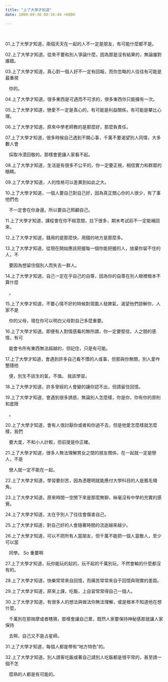 ```yaml
---
title: "上了大學才知道"
date: 2009-09-30 00:34:49 +0800

---
```



&nbsp;



01.上了大學才知道，兩個天天在一起的人不一定是朋友，有可能什麼都不是。



02.上了大學才知道，從來不要和別人爭論什麼，因為那是沒有結果的，無論誰對誰錯。



03.上了大學才知道，真心對一個人好不一定有回報，而你忽略的人往往有可能是最重視



&nbsp;&nbsp; 你的。



04.上了大學才知道，很多東西是可遇而不可求的，很多東西你只能擁有一次。



05.上了大學才知道，戀愛不一定是真心的，有可能是利益關係，有可能是攀比心理。



06.上了大學才知道，原來中學老師教的是那麼好，那麼負責任。



07.上了大學才知道，很多時候自己遇到不開心事，千萬不要渴望別人同情，大多數人會



&nbsp;&nbsp; 採取冷漠回敬的。那樣會更讓人家看不起。



08.上了大學才知道，生活是有很多不公平的，你一定要正視，相信實力和群眾的眼睛。



09.上了大學才知道，人的性格可以差異到如此之大。



10.上了大學才知道，一個人要自己對自己好，因為真正關心你的人很少，有了事他們也



&nbsp;&nbsp; 不一定會在你身邊。所以要自己照顧自己。



11.上了大學才知道，課程會在你不經意間，拉下很多，期末考試前不一定能補回來。



12.上了大學才知道，錢用的是那麼快，用錢的地方是那麼多。



13.上了大學才知道，從現在開始應該把握每一個你能把握的人，放棄你留不住的人，不



&nbsp;&nbsp; 要因為想留住個別人而失去一群人。



14.上了大學才知道，自己一定在乎自己的自尊，因為你的自尊在別人眼裡根本不算什麼



&nbsp;&nbsp; 。



15.上了大學才知道，不要心情不好的時候對周圍人發脾氣，渴望他們諒解你，人家不是



&nbsp;&nbsp; 你的父母，現在你可以明白父母對自己多麼重要。



16.上了大學才知道。即便有人對情感看的無所謂，你一定要堅信，人之間的感情，有可



&nbsp;&nbsp; 能會令所有東西無法超越的，但記住，只是有可能。



17.上了大學才知道，會遇到許多自己看不慣的人或事，但那與你無關，別人愛咋整隨他



&nbsp;&nbsp; 便，別生不該生的氣，不值。 我該學習。



18.上了大學才知道，許多曾經的人會變的讓你認不出，但請留住回憶。



19.上了大學才知道，會遇到很多誘惑，無論別人怎麼樣，你是你，你有你的原則和底限



&nbsp;&nbsp; 。



20.上了大學才知道，會有人很討厭你或者和你過不去，但是他愛怎麼樣就怎麼樣，我們



&nbsp;&nbsp; 要大度，不和小人計較，但前提是你正確。



21.上了大學才知道，很多人無法理解男女之間的朋友關係，在一起就一定是戀人，不是



&nbsp;&nbsp; 戀人就一定不能在一起。



22.上了大學才知道，學習要刻苦，因為憑聰明就能應付大學科目的人是鳳毛翎角。



23.上了大學才知道，原來時間一空閒下來是那麼無聊，絲毫沒有中學的充實的感覺。



24.上了大學才知道，太在乎別人了往往會傷害自己。



25.上了大學才知道，對自己好的人會隨著時間的流逝越來越少。



26.上了大學才知道，可以不把所有人當朋友，但千萬不能把一個人當敵人，至少可以當



&nbsp;&nbsp; 同學。 So 重要啊



27.上了大學才知道，玩你能玩的起的，玩不起的千萬別玩，不然會輸的什麼都沒有的。



28.上了大學才知道，快樂常常來自回憶，而痛苦常常來自于回憶與現實的差距。



29.上了大學才知道，原來上課，吃飯，上自習常常得自己一個人。



30.上了大學才知道，有很多人的想法與做法你無法理解，或是根本不知道他在想什麼，



&nbsp;&nbsp; 千萬別在那揣摩或者瞎猜，那樣會讓自己累，既然人家要保持神秘感那就讓人家保持



&nbsp;&nbsp; 去啊，自己又不是占星師。



31.上了大學才知道，每個人都是帶有&ldquo;地方特色&rdquo;的。



32.上了大學才知道，別人請客吃飯或著自己請別人吃飯都是很平常的，甚至請一個不怎



&nbsp;&nbsp; 麼熟的人都是有可能的。


